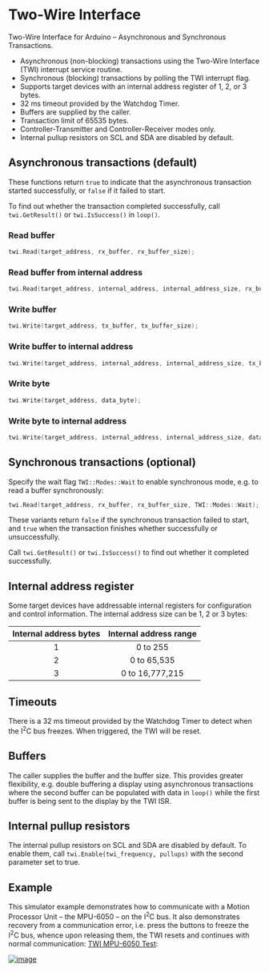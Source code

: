 # Two-Wire Interface
Two-Wire Interface for Arduino – Asynchronous and Synchronous Transactions.

- Asynchronous (non-blocking) transactions using the Two-Wire Interface (TWI) interrupt service routine.
- Synchronous (blocking) transactions by polling the TWI interrupt flag.
- Supports target devices with an internal address register of 1, 2, or 3 bytes.
- 32 ms timeout provided by the Watchdog Timer.
- Buffers are supplied by the caller.
- Transaction limit of 65535 bytes.
- Controller-Transmitter and Controller-Receiver modes only.
- Internal pullup resistors on SCL and SDA are disabled by default.

## Asynchronous transactions (default)

These functions return `true` to indicate that the asynchronous transaction started successfully, or `false` if it failed to start.

To find out whether the transaction completed successfully, call `twi.GetResult()` or `twi.IsSuccess()` in `loop()`.

### Read buffer

```c++
twi.Read(target_address, rx_buffer, rx_buffer_size);
```

### Read buffer from internal address

```c++
twi.Read(target_address, internal_address, internal_address_size, rx_buffer, rx_buffer_size)
```

### Write buffer

```c++
twi.Write(target_address, tx_buffer, tx_buffer_size);
```

### Write buffer to internal address

```c++
twi.Write(target_address, internal_address, internal_address_size, tx_buffer, tx_buffer_size);
```

### Write byte

```c++
twi.Write(target_address, data_byte);
```

### Write byte to internal address

```c++
twi.Write(target_address, internal_address, internal_address_size, data_byte);
```

## Synchronous transactions (optional)

Specify the wait flag `TWI::Modes::Wait` to enable synchronous mode, e.g. to read a buffer synchronously:

```c++
twi.Read(target_address, rx_buffer, rx_buffer_size, TWI::Modes::Wait);
```

These variants return `false` if the synchronous transaction failed to start, and `true` when the transaction finishes whether successfully or unsuccessfully.

Call `twi.GetResult()` or `twi.IsSuccess()` to find out whether it completed successfully.

## Internal address register

Some target devices have addressable internal registers for configuration and control information. The internal address size can be 1, 2 or 3 bytes:

| Internal address bytes | Internal address range |
| :---: | :---: |
| 1 | 0 to 255 |
| 2 | 0 to 65,535 |
| 3 | 0 to 16,777,215 |

## Timeouts

There is a 32&nbsp;ms timeout provided by the Watchdog Timer to detect when the I<sup>2</sup>C bus freezes. When triggered, the TWI will be reset.

## Buffers

The caller supplies the buffer and the buffer size. This provides greater flexibility, e.g. double buffering a display using asynchronous transactions where the second buffer can be populated with data in `loop()` while the first buffer is being sent to the display by the TWI ISR.

## Internal pullup resistors

The internal pullup resistors on SCL and SDA are disabled by default. To enable them, call `twi.Enable(twi_frequency, pullups)` with the second parameter set to true.

## Example

This simulator example demonstrates how to communicate with a Motion Processor Unit &ndash; the MPU-6050 &ndash; on the I<sup>2</sup>C bus. It also demonstrates recovery from a communication error, i.e. press the buttons to freeze the I<sup>2</sup>C bus, whence upon releasing them, the TWI resets and continues with normal communication: [TWI MPU-6050 Test](https://wokwi.com/projects/306825661000974912):

 [![image](https://user-images.githubusercontent.com/67882955/166562996-37a462e0-a560-43ea-b4a0-ab68c4e13ea0.png)](https://wokwi.com/projects/306825661000974912)




